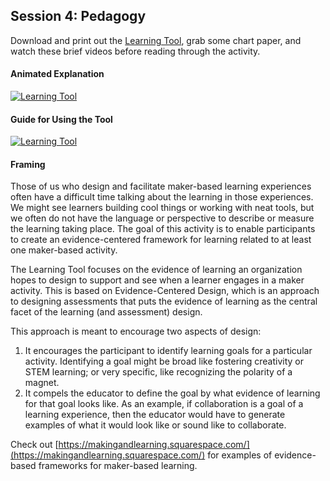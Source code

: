 ## Session 4: Pedagogy 

Download and print out the [Learning Tool](https://github.com/p2pu/makingandlearning/raw/gh-pages/modules/tools/Learning-Tool.pdf), grab some chart paper, and watch these brief videos before reading through the activity. 

#### Animated Explanation
[![Learning Tool](https://img.youtube.com/vi/EnjM49OKZaA/0.jpg)](https://www.youtube.com/watch?v=EnjM49OKZaA "Learning Tool")

#### Guide for Using the Tool
[![Learning Tool](https://img.youtube.com/vi/bLBsfOf4NVA/0.jpg)](https://www.youtube.com/watch?v=bLBsfOf4NVA "Learning Tool")

#### Framing 
Those of us who design and facilitate maker-based learning experiences often have a difficult time talking about the learning in those experiences. We might see learners building cool things or working with neat tools, but we often do not have the language or perspective to describe or measure the learning taking place. The goal of this activity is to enable participants to create an evidence-centered framework for learning related to at least one maker-based activity.

The Learning Tool focuses on the evidence of learning  an organization hopes to design to support and see when a learner engages in a maker activity. This is based on Evidence-Centered Design, which is an approach to designing assessments that puts the evidence of learning as the central facet of the learning (and assessment) design.

This approach is meant to encourage two aspects of design:  
1. It encourages the participant to identify learning goals for a particular activity. Identifying a goal might be broad like fostering creativity or STEM learning; or very specific, like recognizing the polarity of a magnet.
2. It compels the educator to define the goal by what evidence of learning for that goal looks like. As an example, if collaboration is a goal of a learning experience, then the educator would have to generate examples of what it would look like or sound like to collaborate. 

Check out [https://makingandlearning.squarespace.com/](https://makingandlearning.squarespace.com/) for examples of evidence-based frameworks for maker-based learning.

